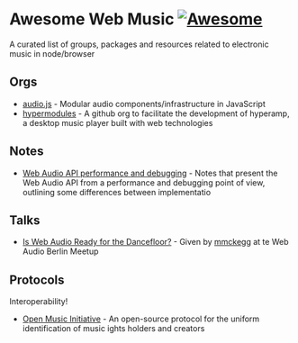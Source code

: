 # Awesome Web Music [![Awesome](https://cdn.rawgit.com/sindresorhus/awesome/d7305f38d29fed78fa85652e3a63e154dd8e8829/media/badge.svg)](https://github.com/sindresorhus/awesome)

A curated list of groups, packages and resources related to electronic music in node/browser

## Orgs

- [audio.js](https://github.com/audiojs) - Modular audio components/infrastructure in JavaScript
- [hypermodules](https://github.com/hypermodules) - A github org to facilitate the development of hyperamp, a desktop music player built with web technologies


## Notes

- [Web Audio API performance and debugging](https://padenot.github.io/web-audio-perf/) - Notes that present the Web Audio API from a performance and debugging point of view, outlining some differences between implementatio


## Talks

- [Is Web Audio Ready for the Dancefloor?](https://www.youtube.com/watch?v=rgPdhJRoWMM) - Given by [mmckegg](https://github.com/mmckegg) at te Web Audio Berlin Meetup

## Protocols

Interoperability!

- [Open Music Initiative](http://open-music.org) - An open-source protocol for the uniform identification of music ights holders and creators
